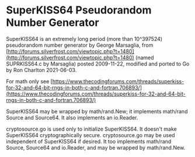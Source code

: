 # SuperKISS64 Pseudorandom Number Generator

SuperKISS64 is an extremely long period (more than 10^397524) pseudorandom number 
generator by George Marsaglia, from 
[http://forums.silverfrost.com/viewtopic.php?t=1480](http://forums.silverfrost.com/viewtopic.php?t=1480) (named SUPRKISS64.c by Marsaglia)
posted 2009-11-22, modified and ported to Go by Ron Charlton 2021-06-03.

For math only see
[https://www.thecodingforums.com/threads/superkiss-for-32-and-64-bit-rngs-in-both-c-and-fortran.706893/](https://www.thecodingforums.com/threads/superkiss-for-32-and-64-bit-rngs-in-both-c-and-fortran.706893/)

SuperKISS64 may be wrapped by math/rand.New; it implements math/rand Source and
Source64.  It also implements an io.Reader.

cryptosource.go is used only to initialize SuperKISS64. It doesn't make
SuperKISS64 cryptographically secure.
cryptosource.go may be used independent of SuperKISS64
if desired.  It too implements math/rand Source, Source64 and io.Reader, and
may be wrapped by math/rand.New.
